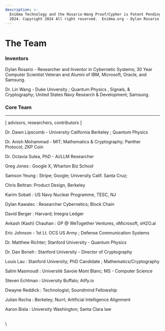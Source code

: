 ```yaml
---
description: >-
  Eni6ma Technology and the Rosario-Wang Proof/Cypher is Patent Pending. USPTO
  2024. Copyright 2024 All right reserved.  Eni6ma.org - Dylan Rosario
---
```


# The Team

### Inventors

Dylan Rosario - Researcher and Inventor in Cybernetic Systems; 30 Year Computer Scientist Veteran and Alumni of IBM, Microsoft, Oracle, and Samsung. &#x20;

Dr. Lin Wang - Duke University ; Quantum Physics , Signals, & Cryptography; United States Navy Research & Development; Samsung.

### **Core Team**

***

\[ advisors, researchers, contributors ]

Dr. Dawn Lipscomb - University California Berkeley ; Quantum Physics

Dr. Anish Mohammad - MIT; Mathematics & Cryptography; Panther Protocol; ZKP Coin

Dr. Octavia Sulea, PhD -  Ai/LLM Researcher&#x20;

Greg Jones : Google X, Wharton Biz School

Samson Yeung : Stripe; Google; University Calif. Santa Cruz;&#x20;

Chris Beltran: Product Design, Berkeley&#x20;

Karim Sobati : US Navy Nuclear Programme, TESC, NJ

Dylan Kawalec : Researcher Cybernetics; Block Chain

David Berger : Harvard; Integra Ledger

Avkash (Kash) Chauhan :  GP @ WeTogether Ventures, xMicrosoft, xH2O.ai

Eric Johnson - 1st Lt.  OCS US Army ; Defense Communication Systems&#x20;

Dr. Matthew Richter; Stanford University - Quantum Physics

Dr. Dan Boneh : Stanford University - Director of Cryptography&#x20;

Louis Lau : Stanford University;  PhD Candidate ; Mathematics/Cryptography

Salim Masmoudi : Université Savoie Mont Blanc; MS - Computer Science

Steven Echtman : University Buffalo; AiIfy.io

Dwayne Reddick : Technologist; Soundmind Fellowship&#x20;

Julian Rocha : Berkeley; Nurrl; Artificial Intelligence Alignment

Aaron Bisla : University Washington; Santa Clara law&#x20;

\
\



